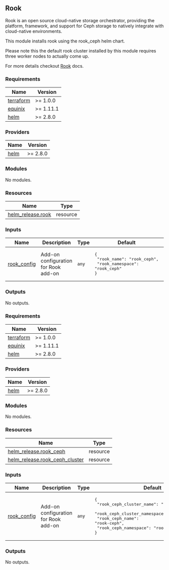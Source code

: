 ## Rook

Rook is an open source cloud-native storage orchestrator, providing the platform, framework, and support for Ceph storage to natively integrate with cloud-native environments.

This module installs rook using the rook_ceph helm chart.

Please note this the default rook cluster installed by this module requires three worker nodes to actually come up.

For more details checkout [Rook](https://rook.github.io/docs/rook/latest-release/Getting-Started/intro/) docs.

<!-- TEMPLATE: Insert an image here of the infrastructure diagram. You can generate a starting image using instructions found at https://www.terraform.io/docs/cli/commands/graph.html#generating-images -->

<!-- BEGIN_TF_DOCS -->
### Requirements

| Name | Version |
|------|---------|
| <a name="requirement_terraform"></a> [terraform](#requirement\_terraform) | >= 1.0.0 |
| <a name="requirement_equinix"></a> [equinix](#requirement\_equinix) | >= 1.11.1 |
| <a name="requirement_helm"></a> [helm](#requirement\_helm) | >= 2.8.0 |

### Providers

| Name | Version |
|------|---------|
| <a name="provider_helm"></a> [helm](#provider\_helm) | >= 2.8.0 |

### Modules

No modules.

### Resources

| Name | Type |
|------|------|
| [helm_release.rook](https://registry.terraform.io/providers/hashicorp/helm/latest/docs/resources/release) | resource |

### Inputs

| Name | Description | Type | Default | Required |
|------|-------------|------|---------|:--------:|
| <a name="input_rook_config"></a> [rook\_config](#input\_rook\_config) | Add-on configuration for Rook add-on | `any` | <pre>{<br>  "rook_name": "rook_ceph",<br>  "rook_namespace": "rook_ceph"<br>}</pre> | no |

### Outputs

No outputs.
<!-- END_TF_DOCS -->

<!-- BEGIN_TF_DOCS -->
### Requirements

| Name | Version |
|------|---------|
| <a name="requirement_terraform"></a> [terraform](#requirement\_terraform) | >= 1.0.0 |
| <a name="requirement_equinix"></a> [equinix](#requirement\_equinix) | >= 1.11.1 |
| <a name="requirement_helm"></a> [helm](#requirement\_helm) | >= 2.8.0 |

### Providers

| Name | Version |
|------|---------|
| <a name="provider_helm"></a> [helm](#provider\_helm) | >= 2.8.0 |

### Modules

No modules.

### Resources

| Name | Type |
|------|------|
| [helm_release.rook_ceph](https://registry.terraform.io/providers/hashicorp/helm/latest/docs/resources/release) | resource |
| [helm_release.rook_ceph_cluster](https://registry.terraform.io/providers/hashicorp/helm/latest/docs/resources/release) | resource |

### Inputs

| Name | Description | Type | Default | Required |
|------|-------------|------|---------|:--------:|
| <a name="input_rook_config"></a> [rook\_config](#input\_rook\_config) | Add-on configuration for Rook add-on | `any` | <pre>{<br>  "rook_ceph_cluster_name": "rook-ceph-cluster",<br>  "rook_ceph_cluster_namespace": "rook-ceph",<br>  "rook_ceph_name": "rook-ceph",<br>  "rook_ceph_namespace": "rook-ceph"<br>}</pre> | no |

### Outputs

No outputs.
<!-- END_TF_DOCS -->
